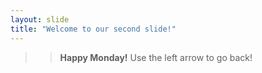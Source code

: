 ```yaml
---
layout: slide
title: "Welcome to our second slide!"
---
```

>>__Happy Monday!__
Use the left arrow to go back!
